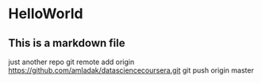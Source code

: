# HelloWorld
## This is a markdown file
just another repo
git remote add origin https://github.com/amladak/datasciencecoursera.git
git push origin master


